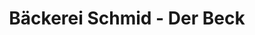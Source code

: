 ---
title: "Bäckerei Schmid - Der Beck"
url: /schwarzenfeld/baeckerei-schmid-der-beck/
shop: Bäckerei
---